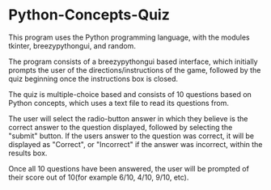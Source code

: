 # Python-Concepts-Quiz

This program uses the Python programming language, with the modules tkinter, breezypythongui, and random.

The program consists of a breezypythongui based interface, which initially prompts the user of
the directions/instructions of the game, followed by the quiz beginning once the instructions box is closed.

The quiz is multiple-choice based and consists of 10 questions based on Python concepts, which uses a text file
to read its questions from. 

The user will select the radio-button answer in which they believe is the correct answer to the question displayed, 
followed by selecting the "submit" button. If the users answer to the question was correct, it will be displayed as
"Correct", or "Incorrect" if the answer was incorrect, within the results box.

Once all 10 questions have been answered, the user will be prompted
of their score out of 10(for example 6/10, 4/10, 9/10, etc).
